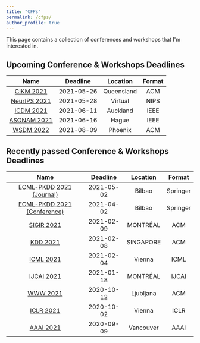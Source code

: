 ```yaml
---
title: "CFPs"
permalink: /cfps/
author_profile: true
---
```


This page contains a collection of conferences and workshops that I'm interested in. 

## Upcoming Conference & Workshops Deadlines

| Name                                                                  | Deadline   | Location      | Format 	|
| :-------------------------------------------------------------------: | :--------: | :-----------: | :------: |
| [CIKM 2021](https://www.cikm2021.org/)                                | 2021-05-26 | Queensland    | ACM    	|
| [NeurIPS 2021](https://nips.cc/Conferences/2021/)                     | 2021-05-28 | Virtual       | NIPS   	|
| [ICDM 2021](https://icdm2021.auckland.ac.nz/)                         | 2021-06-11 | Auckland      | IEEE   	|
| [ASONAM 2021](http://asonam.cpsc.ucalgary.ca/2021/)                   | 2021-06-16 | Hague       	 | IEEE    	|
| [WSDM 2022](http://www.wsdm-conference.org/2022/)                     | 2021-08-09 | Phoenix       | ACM      |

## Recently passed Conference & Workshops Deadlines

| Name                                                                  | Deadline   | Location      | Format   |
| :-------------------------------------------------------------------: | :--------: | :-----------: | :------: |
| [ECML-PKDD 2021 (Journal)](https://2021.ecmlpkdd.org/)             	| 2021-05-02 | Bilbao        | Springer	|
| [ECML-PKDD 2021 (Conference)](https://2021.ecmlpkdd.org/)             | 2021-04-02 | Bilbao        | Springer	|
| [SIGIR 2021](http://sigir.org/sigir2021/)                             | 2021-02-09 | MONTRÉAL      | ACM      |
| [KDD 2021](https://www.kdd.org/kdd2021/)                              | 2021-02-08 | SINGAPORE     | ACM      |
| [ICML 2021](https://icml.cc/Conferences/2021)                         | 2021-02-04 | Vienna	     | ICML     |
| [IJCAI 2021](https://ijcai-21.org/)                                   | 2021-01-18 | MONTRÉAL      | IJCAI    |
| [WWW 2021](http://www2021.thewebconf.org/)                            | 2020-10-12 | Ljubljana     | ACM      |
| [ICLR 2021](https://iclr.cc/Conferences/2021)                         | 2020-10-02 | Vienna        | ICLR     |
| [AAAI 2021](https://aaai.org/Conferences/AAAI-21/)                    | 2020-09-09 | Vancouver     | AAAI     |
